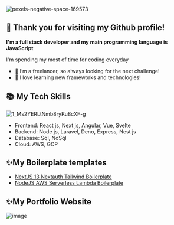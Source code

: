 ![pexels-negative-space-169573](https://user-images.githubusercontent.com/55793602/188342392-72fd7a0c-1a43-4b9b-83d9-3765499a634c.jpg)

## 👋 Thank you for visiting my Github profile!


**I'm a full stack developer and my main programming language is JavaScript**

I'm spending my most of time for coding everyday
- 🔭 I’m a freelancer, so always looking for the next challenge!
- 🌱 I love learning new frameworks and technologies!


## 📚 My Tech Skills
![1_Ms2YERLtNmb8ryKu8cXF-g](https://user-images.githubusercontent.com/55793602/188342247-ebc881d2-231b-4618-8b95-90a432d97b95.png)

- Frontend: React js, Next js, Angular, Vue, Svelte
- Backend: Node js, Laravel, Deno, Express, Nest js
- Database: Sql, NoSql
- Cloud: AWS, GCP

## ✨My Boilerplate templates

- [NextJS 13 Nextauth Tailwind Boilerplate](https://github.com/jdawkinsdew/nextjs-tailwind-boilerplate)
- [NodeJS AWS Serverless Lambda Boilerplate](https://github.com/jdawkinsdew/nodejs-lambda-serverless-boilerplate)


## ✨My Portfolio Website
![image](https://user-images.githubusercontent.com/55793602/188342874-b28b22b8-67a0-4efe-ba3b-4f1d4850261a.png)

